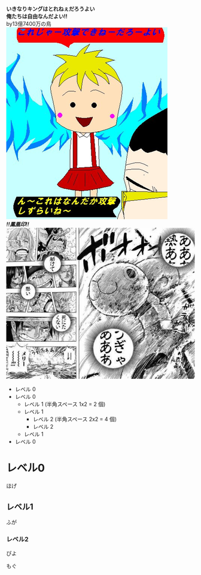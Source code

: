 **いきなりキングはとれねぇだろうよい**  
**俺たちは自由なんだよい!!**  
by13億7400万の鳥  
![俺たちは自由なんだよい!!](./hoge.png)  
***!!鳳凰印!!***  
![うぎぁぁぁ!!](./neta.png)
- レベル 0
- レベル 0
  - レベル 1 (半角スペース 1x2 = 2 個)
  - レベル 1
    - レベル 2 (半角スペース 2x2 = 4 個)
    - レベル 2
  - レベル 1
- レベル 0

# レベル0

ほげ

## レベル1

ふが

### レベル2

ぴよ

もぐ
